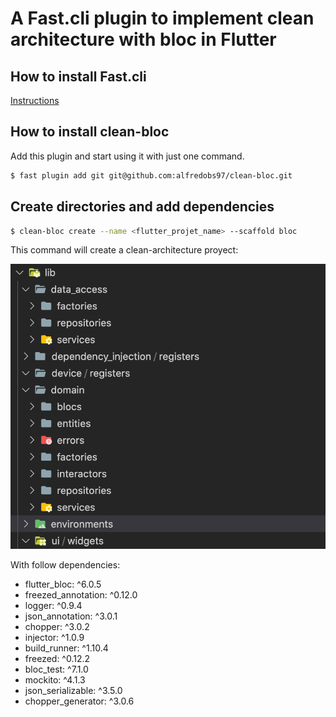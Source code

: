 # A Fast.cli plugin to implement clean architecture with bloc in Flutter

## How to install Fast.cli

[Instructions](https://github.com/pbissonho/fast.cli)

## How to install clean-bloc

Add this plugin and start using it with just one command.

```bash 
$ fast plugin add git git@github.com:alfredobs97/clean-bloc.git 
```

## Create directories and add dependencies

```bash
$ clean-bloc create --name <flutter_projet_name> --scaffold bloc
```

This command will create a clean-architecture proyect:

![Folder](images/folder.png)

With follow dependencies:

  - flutter_bloc: ^6.0.5
  - freezed_annotation: ^0.12.0
  - logger: ^0.9.4
  - json_annotation: ^3.0.1
  - chopper: ^3.0.2
  - injector: ^1.0.9
  - build_runner: ^1.10.4
  - freezed: ^0.12.2
  - bloc_test: ^7.1.0
  - mockito: ^4.1.3
  - json_serializable: ^3.5.0
  - chopper_generator: ^3.0.6
